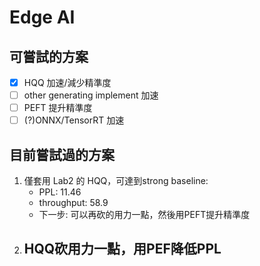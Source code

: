 # Edge AI
## 可嘗試的方案
- [x] HQQ 加速/減少精準度
- [ ] other generating implement 加速
- [ ] PEFT 提升精準度
- [ ] (?)ONNX/TensorRT 加速

## 目前嘗試過的方案
1. 僅套用 Lab2 的 HQQ，可達到strong baseline: 
    - PPL: 11.46
    - throughput: 58.9
    - 下一步: 可以再砍的用力一點，然後用PEFT提升精準度
2. HQQ砍用力一點，用PEF降低PPL
    - 
